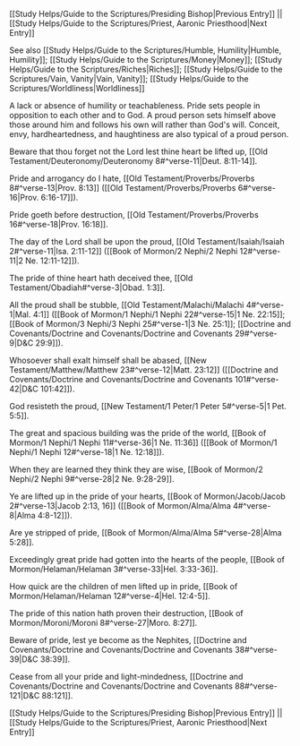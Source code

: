 [[Study Helps/Guide to the Scriptures/Presiding Bishop|Previous Entry]]  ||  [[Study Helps/Guide to the Scriptures/Priest, Aaronic Priesthood|Next Entry]]

 See also [[Study Helps/Guide to the Scriptures/Humble, Humility|Humble, Humility]]; [[Study Helps/Guide to the Scriptures/Money|Money]]; [[Study Helps/Guide to the Scriptures/Riches|Riches]]; [[Study Helps/Guide to the Scriptures/Vain, Vanity|Vain, Vanity]]; [[Study Helps/Guide to the Scriptures/Worldliness|Worldliness]]

 A lack or absence of humility or teachableness. Pride sets people in opposition to each other and to God. A proud person sets himself above those around him and follows his own will rather than God's will. Conceit, envy, hardheartedness, and haughtiness are also typical of a proud person.

 Beware that thou forget not the Lord lest thine heart be lifted up, [[Old Testament/Deuteronomy/Deuteronomy 8#^verse-11|Deut. 8:11-14]].

 Pride and arrogancy do I hate, [[Old Testament/Proverbs/Proverbs 8#^verse-13|Prov. 8:13]] ([[Old Testament/Proverbs/Proverbs 6#^verse-16|Prov. 6:16-17]]).

 Pride goeth before destruction, [[Old Testament/Proverbs/Proverbs 16#^verse-18|Prov. 16:18]].

 The day of the Lord shall be upon the proud, [[Old Testament/Isaiah/Isaiah 2#^verse-11|Isa. 2:11-12]] ([[Book of Mormon/2 Nephi/2 Nephi 12#^verse-11|2 Ne. 12:11-12]]).

 The pride of thine heart hath deceived thee, [[Old Testament/Obadiah#^verse-3|Obad. 1:3]].

 All the proud shall be stubble, [[Old Testament/Malachi/Malachi 4#^verse-1|Mal. 4:1]] ([[Book of Mormon/1 Nephi/1 Nephi 22#^verse-15|1 Ne. 22:15]]; [[Book of Mormon/3 Nephi/3 Nephi 25#^verse-1|3 Ne. 25:1]]; [[Doctrine and Covenants/Doctrine and Covenants/Doctrine and Covenants 29#^verse-9|D&C 29:9]]).

 Whosoever shall exalt himself shall be abased, [[New Testament/Matthew/Matthew 23#^verse-12|Matt. 23:12]] ([[Doctrine and Covenants/Doctrine and Covenants/Doctrine and Covenants 101#^verse-42|D&C 101:42]]).

 God resisteth the proud, [[New Testament/1 Peter/1 Peter 5#^verse-5|1 Pet. 5:5]].

 The great and spacious building was the pride of the world, [[Book of Mormon/1 Nephi/1 Nephi 11#^verse-36|1 Ne. 11:36]] ([[Book of Mormon/1 Nephi/1 Nephi 12#^verse-18|1 Ne. 12:18]]).

 When they are learned they think they are wise, [[Book of Mormon/2 Nephi/2 Nephi 9#^verse-28|2 Ne. 9:28-29]].

 Ye are lifted up in the pride of your hearts, [[Book of Mormon/Jacob/Jacob 2#^verse-13|Jacob 2:13, 16]] ([[Book of Mormon/Alma/Alma 4#^verse-8|Alma 4:8-12]]).

 Are ye stripped of pride, [[Book of Mormon/Alma/Alma 5#^verse-28|Alma 5:28]].

 Exceedingly great pride had gotten into the hearts of the people, [[Book of Mormon/Helaman/Helaman 3#^verse-33|Hel. 3:33-36]].

 How quick are the children of men lifted up in pride, [[Book of Mormon/Helaman/Helaman 12#^verse-4|Hel. 12:4-5]].

 The pride of this nation hath proven their destruction, [[Book of Mormon/Moroni/Moroni 8#^verse-27|Moro. 8:27]].

 Beware of pride, lest ye become as the Nephites, [[Doctrine and Covenants/Doctrine and Covenants/Doctrine and Covenants 38#^verse-39|D&C 38:39]].

 Cease from all your pride and light-mindedness, [[Doctrine and Covenants/Doctrine and Covenants/Doctrine and Covenants 88#^verse-121|D&C 88:121]].

[[Study Helps/Guide to the Scriptures/Presiding Bishop|Previous Entry]]  ||  [[Study Helps/Guide to the Scriptures/Priest, Aaronic Priesthood|Next Entry]]